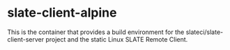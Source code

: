 # slate-client-alpine

This is the container that provides a build environment for the slateci/slate-client-server project and the static Linux SLATE Remote Client.